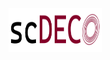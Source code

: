 <img src="/scdeco_logo_small.png" align="middle"
     alt="Size Limit logo by Anton Lovchikov" width="150" height="70">
